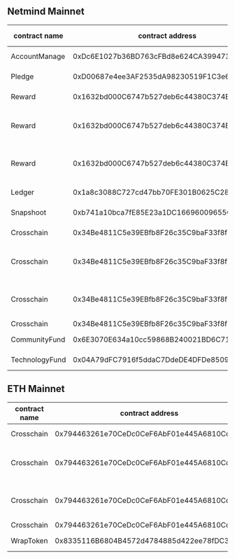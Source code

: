 ## Netmind Mainnet

|contract name|contract address|Operating Instructions|invoke methods|parameter invocation|
| --- | --- | --- |--- | --- |
| AccountManage | 0xDc6E1027b36BD763cFBd8e624CA3994737FA4b6c |  Upgrade Contract  | upgrad  | 0x56e0dd2561c7cbdda5f10eeb05a435685dd13753 |
| Pledge | 0xD00687e4ee3AF2535dA98230519F1C3e642631df | Upgrade Contract  | upgrad | 0x8cb24b65ed7718e3532840eff2639c232e94cd6f |
| Reward | 0x1632bd000C6747b527deb6c44380C374B0D56c56 | Upgrade Contract  | upgrad |  0x203e712cB0585050Cc8BDD64cb6a1E11BD6Fc317  |
|  Reward | 0x1632bd000C6747b527deb6c44380C374B0D56c56 | Set up Close Contract Executor  |  updateExector |  0x3909db3e4ccfb19e58ce52564a8aa996c1b17d10 |
|  Reward | 0x1632bd000C6747b527deb6c44380C374B0D56c56 |  Set maximum daily extraction | updateThreshold  |  100000000000000000000000 |
| Ledger | 0x1a8c3088C727cd47bb70FE301B0625C28398762c | Upgrade Contract  | upgrad | 0x4519573fb83b88a9c78cb535f1f9a7c3b3434960 |
| Snapshoot | 0xb741a10bca7fE85E23a1DC16696009655C5B6F11 | Upgrade Contract  | upgrad | 0x84818b6639161ddad5f0c04ceee67983b0cee9d6 |
| Crosschain | 0x34Be4811C5e39EBfb8F26c35C9baF33f8f772689 |  Upgrade Contract  | upgrad | 0x68ad619eff80c653b965516f7bcf01a6b0ce460f |
|  Crosschain | 0x34Be4811C5e39EBfb8F26c35C9baF33f8f772689 | Set up Close Contract Executor  |  updateExector |  0x3909db3e4ccfb19e58ce52564a8aa996c1b17d10 |
|  Crosschain | 0x34Be4811C5e39EBfb8F26c35C9baF33f8f772689|  Set maximum daily extraction | updateThreshold  | _tokens:  [0x0000000000000000000000000000000000000000]   _thresholds:  [100000000000000000000000] |
|  Crosschain | 0x34Be4811C5e39EBfb8F26c35C9baF33f8f772689|  Set trader | updateTrader  |  0x2d8e09b546d0067acdb415329f0cb2204b198aa9 |
| CommunityFund | 0x6E3070E634a10cc59868B240021BD6C71303778b |  Upgrade Contract  | upgrad | 0x60731bfb151c24dd81b0dad4c0570f5ec33a6ebb |
| TechnologyFund | 0x04A79dFC7916f5ddaC7DdeDE4DFDe85090d2795c |  Upgrade Contract  | upgrad | 0x0132aa646a18a72cd7b025e57151d52d2bd53f91 |

## ETH  Mainnet

|contract name|contract address|Operating Instructions|invoke methods|parameter invocation|
| --- | --- | --- |--- | --- | 
| Crosschain | 0x794463261e70CeDc0CeF6AbF01e445A6810Cc2B8 |  Upgrade Contract  | upgrad | 0x74f5c3b87a0bf0512e08d765381ad257954c760d | 
|  Crosschain | 0x794463261e70CeDc0CeF6AbF01e445A6810Cc2B8 | Set up Close Contract Executor  |  updateExector |  0x3909db3e4ccfb19e58ce52564a8aa996c1b17d10 | 
|  Crosschain | 0x794463261e70CeDc0CeF6AbF01e445A6810Cc2B8|  Set maximum daily extraction | updateThreshold  | _tokens:[0x8335116B6804B4572d4784885d422ee78fDC3D09] _thresholds:[100000000000000000000000] | 
|  Crosschain | 0x794463261e70CeDc0CeF6AbF01e445A6810Cc2B8|  Set trader | updateTrader  |  0x2d8e09b546d0067acdb415329f0cb2204b198aa9 | 
|  WrapToken | 0x8335116B6804B4572d4784885d422ee78fDC3D09|  Upgrade Contract  | upgrad |  0x181dcfa9895616d634118b24a5a197baafbfb834 |



